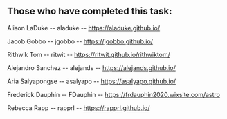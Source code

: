 ## Those who have completed this task:

Alison LaDuke -- aladuke -- https://aladuke.github.io/

Jacob Gobbo -- jgobbo -- https://jgobbo.github.io/

Rithwik Tom -- ritwit -- https://ritwit.github.io/rithwiktom/

Alejandro Sanchez -- alejands -- https://alejands.github.io/

Aria Salyapongse -- asalyapo -- https://asalyapo.github.io/

Frederick Dauphin -- FDauphin -- https://frdauphin2020.wixsite.com/astro

Rebecca Rapp -- rapprl -- https://rapprl.github.io/
